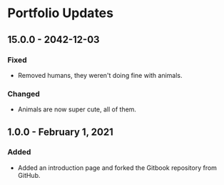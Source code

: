 # Portfolio Updates

## 15.0.0 - 2042-12-03

### Fixed

* Removed humans, they weren't doing fine with animals.

### Changed

* Animals are now super cute, all of them.

## 1.0.0 - February 1, 2021

### Added

* Added an introduction page and forked the Gitbook repository from GitHub.



